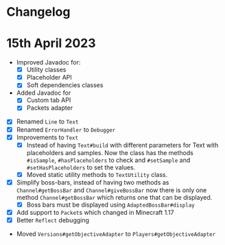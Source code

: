 Changelog
===

# 15th April 2023

- Improved Javadoc for:
  - [X] Utility classes
  - [X] Placeholder API
  - [X] Soft dependencies classes
- Added Javadoc for
  - [X] Custom tab API
  - [X] Packets adapter
- [X] Renamed `Line` to `Text`
- [X] Renamed `ErrorHandler` to `Debugger`
- [X] Improvements to `Text`
  - [X] Instead of having `Text#build` with different parameters for Text with placeholders and samples. Now the class has the methods `#isSample`, `#hasPlaceholders` to check and `#setSample` and `#setHasPlaceholders` to set the values.
  - [X] Moved static utility methods to `TextUtility` class.
- [X] Simplify boss-bars, instead of having two methods as `Channel#getBossBar` and `Channel#giveBossBar` now there is only one method `Channel#getBossBar` which returns one that can be displayed.
  - [X] Boss bars must be displayed using `AdaptedBossBar#display`
- [X] Add support to `Packet`s which changed in Minecraft 1.17
- [X] Better `Reflect` debugging
- Moved `Versions#getObjectiveAdapter` to `Players#getObjectiveAdapter`
